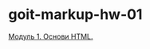 # goit-markup-hw-01

<a href="https://andrii-doroshenko.github.io/goit-markup-hw-01/">Модуль 1. Основи HTML.</a>
